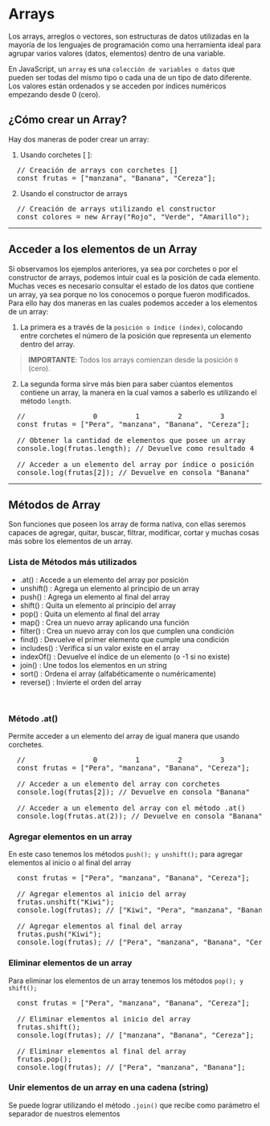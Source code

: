 # Arrays

Los arrays, arreglos o vectores, son estructuras de datos utilizadas en la mayoría de los lenguajes de programación como una herramienta ideal para agrupar varios valores (datos, elementos) dentro de una variable.

En JavaScript, un `array` es una `colección de variables o datos` que pueden ser todas del mismo tipo o cada una de un tipo de dato diferente. Los valores están ordenados y se acceden por índices numéricos empezando desde 0 (cero).

## ¿Cómo crear un Array?

Hay dos maneras de poder crear un array:

1. Usando corchetes [ ]:

<pre>
  // Creación de arrays con corchetes []
  const frutas = ["manzana", "Banana", "Cereza"];
</pre>

2. Usando el constructor de arrays

<pre>
  // Creación de arrays utilizando el constructor
  const colores = new Array("Rojo", "Verde", "Amarillo");
</pre>

---

## Acceder a los elementos de un Array

Si observamos los ejemplos anteriores, ya sea por corchetes o por el constructor de arrays, podemos intuir cual es la posición de cada elemento. Muchas veces es necesario consultar el estado de los datos que contiene un array, ya sea porque no los conocemos o porque fueron modificados. 
Para ello hay dos maneras en las cuales podemos acceder a los elementos de un array:

1. La primera es a través de la `posición o índice (index)`, colocando entre corchetes el número de la posición que representa un elemento dentro del array.

>**IMPORTANTE**: Todos los arrays comienzan desde la posición `0` (cero).

2. La segunda forma sirve más bien para saber cúantos elementos contiene un array, la manera en la cual vamos a saberlo es utilizando el método `length`.

<pre>
  //                0         1         2         3
  const frutas = ["Pera", "manzana", "Banana", "Cereza"];

  // Obtener la cantidad de elementos que posee un array
  console.log(frutas.length); // Devuelve como resultado 4

  // Acceder a un elemento del array por índice o posición
  console.log(frutas[2]); // Devuelve en consola "Banana"
</pre>

---

## Métodos de Array

Son funciones que poseen los array de forma nativa, con ellas seremos capaces de agregar, quitar, buscar, filtrar, modificar, cortar y muchas cosas más sobre los elementos de un array.

### Lista de Métodos más utilizados 

- .at() : Accede a un elemento del array por posición
- unshift() : Agrega un elemento al principio de un array 
- push() : Agrega un elemento al final del array
- shift() : Quita un elemento al principio del array
- pop() : Quita un elemento al final del array
- map() : Crea un nuevo array aplicando una función
- filter() : Crea un nuevo array con los que cumplen una condición
- find() : Devuelve el primer elemento que cumple una condición
- includes() : Verifica si un valor existe en el array
- indexOf() : Devuelve el índice de un elemento (o -1 si no existe)
- join() : Une todos los elementos en un string
- sort() : Ordena el array (alfabéticamente o numéricamente)
- reverse() : Invierte el orden del array
  
<br>

### Método .at()

Permite acceder a un elemento del array de igual manera que usando corchetes.

<pre>
  //                0         1         2         3
  const frutas = ["Pera", "manzana", "Banana", "Cereza"];

  // Acceder a un elemento del array con corchetes
  console.log(frutas[2]); // Devuelve en consola "Banana"

  // Acceder a un elemento del array con el método .at()
  console.log(frutas.at(2)); // Devuelve en consola "Banana"
</pre>

### Agregar elementos en un array

En este caso tenemos los métodos `push(); y unshift();` para agregar elementos al inicio o al final del array

<pre>
  const frutas = ["Pera", "manzana", "Banana", "Cereza"];

  // Agregar elementos al inicio del array
  frutas.unshift("Kiwi");
  console.log(frutas); // ["Kiwi", "Pera", "manzana", "Banana", "Cereza"];

  // Agregar elementos al final del array
  frutas.push("Kiwi");
  console.log(frutas); // ["Pera", "manzana", "Banana", "Cereza", "Kiwi"];
</pre>

### Eliminar elementos de un array

Para eliminar los elementos de un array tenemos los métodos `pop(); y shift();`

<pre>
  const frutas = ["Pera", "manzana", "Banana", "Cereza"];

  // Eliminar elementos al inicio del array
  frutas.shift();
  console.log(frutas); // ["manzana", "Banana", "Cereza"];

  // Eliminar elementos al final del array
  frutas.pop();
  console.log(frutas); // ["Pera", "manzana", "Banana"];
</pre>

### Unir elementos de un array en una cadena (string)

Se puede lograr utilizando el método `.join()` que recibe como parámetro el separador de nuestros elementos

